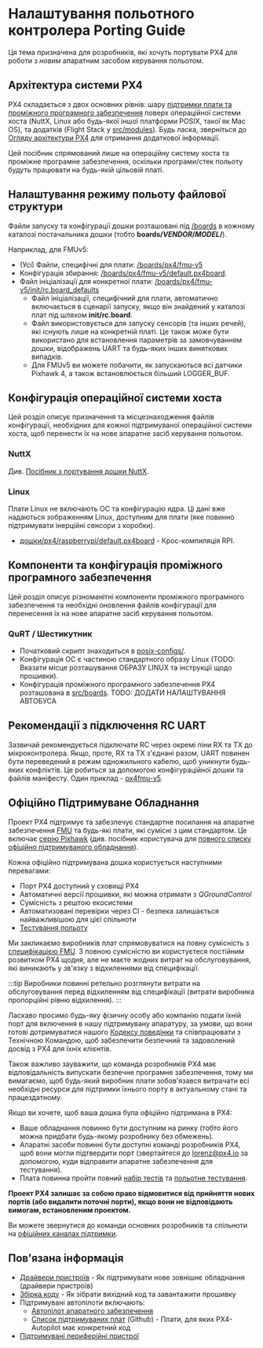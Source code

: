 # Налаштування польотного контролера Porting Guide

Ця тема призначена для розробників, які хочуть портувати PX4 для роботи з _новим_ апаратним засобом керування польотом.

## Архітектура системи PX4

PX4 складається з двох основних рівнів: шару [підтримки плати та проміжного програмного забезпечення](../middleware/index.md) поверх операційної системи хоста (NuttX, Linux або будь-якої іншої платформи POSIX, такої як Mac OS), та додатків (Flight Stack у [src/modules](https://github.com/PX4/PX4-Autopilot/tree/main/src/modules)\). Будь ласка, зверніться до [Огляду архітектури PX4](../concept/architecture.md) для отримання додаткової інформації.

Цей посібник спрямований лише на операційну систему хоста та проміжне програмне забезпечення, оскільки програми/стек польоту будуть працювати на будь-якій цільовій платі.

## Налаштування режиму польоту файлової структури

Файли запуску та конфігурації дошки розташовані під [/boards](https://github.com/PX4/PX4-Autopilot/tree/main/boards/) в кожному каталозі постачальника дошки (тобто **boards/_VENDOR_/_MODEL_/**).

Наприклад, для FMUv5:

- (Усі) Файли, специфічні для плати: [/boards/px4/fmu-v5](https://github.com/PX4/PX4-Autopilot/tree/main/boards/px4/fmu-v5)<!-- NEED px4_version -->
- Конфігурація збирання: [/boards/px4/fmu-v5/default.px4board](https://github.com/PX4/PX4-Autopilot/blob/main/boards/px4/fmu-v5/default.px4board).<!-- NEED px4_version -->
- Файл ініціалізації для конкретної плати: [/boards/px4/fmu-v5/init/rc.board_defaults](https://github.com/PX4/PX4-Autopilot/blob/main/boards/px4/fmu-v5/init/rc.board_defaults) <!-- NEED px4_version -->
  - Файл ініціалізації, специфічний для плати, автоматично включається в сценарії запуску, якщо він знайдений у каталозі плат під шляхом **init/rc.board**.
  - Файл використовується для запуску сенсорів (та інших речей), які існують лише на конкретній платі. Це також може бути використано для встановлення параметрів за замовчуванням дошки, відображень UART та будь-яких інших виняткових випадків.
  - Для FMUv5 ви можете побачити, як запускаються всі датчики Pixhawk 4, а також встановлюється більший LOGGER_BUF.

## Конфігурація операційної системи хоста

Цей розділ описує призначення та місцезнаходження файлів конфігурації, необхідних для кожної підтримуваної операційної системи хоста, щоб перенести їх на нове апаратне засіб керування польотом.

### NuttX

Див. [Посібник з портування дошки NuttX](porting_guide_nuttx.md).

### Linux

Плати Linux не включають ОС та конфігурацію ядра. Ці дані вже надаються зображенням Linux, доступним для плати (яке повинно підтримувати інерційні сенсори з коробки).

- [дошки/px4/raspberrypi/default.px4board](https://github.com/PX4/PX4-Autopilot/blob/main/boards/px4/raspberrypi/default.px4board) - Крос-компиляція RPI. <!-- NEED px4_version -->

## Компоненти та конфігурація проміжного програмного забезпечення

Цей розділ описує різноманітні компоненти проміжного програмного забезпечення та необхідні оновлення файлів конфігурації для перенесення їх на нове апаратне засіб керування польотом.

### QuRT / Шестикутник

- Початковий скрипт знаходиться в [posix-configs/](https://github.com/PX4/PX4-Autopilot/tree/main/posix-configs). <!-- NEED px4_version -->
- Конфігурація ОС є частиною стандартного образу Linux (TODO: Вказати місце розташування ОБРАЗУ LINUX та інструкції щодо прошивки).
- Конфігурація проміжного програмного забезпечення PX4 розташована в [src/boards](https://github.com/PX4/PX4-Autopilot/tree/main/boards). <!-- NEED px4_version --> TODO: ДОДАТИ НАЛАШТУВАННЯ АВТОБУСА

## Рекомендації з підключення RC UART

Зазвичай рекомендується підключати RC через окремі піни RX та TX до мікроконтролера. Якщо, проте, RX та TX з'єднані разом, UART повинен бути переведений в режим одножильного кабелю, щоб уникнути будь-яких конфліктів. Це робиться за допомогою конфігураційної дошки та файлів маніфесту. Один приклад - [px4fmu-v5](https://github.com/PX4/PX4-Autopilot/blob/main/boards/px4/fmu-v5/src/manifest.c). <!-- NEED px4_version -->

## Офіційно Підтримуване Обладнання

Проект PX4 підтримує та забезпечує стандартне посилання на апаратне забезпечення [FMU](../hardware/reference_design.md) та будь-які плати, які сумісні з цим стандартом. Це включає [серію Pixhawk](../flight_controller/pixhawk_series.md) (див. посібник користувача для [повного списку офіційно підтримуваного обладнання](../flight_controller/index.md)).

Кожна офіційно підтримувана дошка користується наступними перевагами:

- Порт PX4 доступний у сховищі PX4
- Автоматичні версії прошивки, які можна отримати з _QGroundControl_
- Сумісність з рештою екосистеми
- Автоматизовані перевірки через CI - безпека залишається найважливішою для цієї спільноти
- [Тестування польоту](../test_and_ci/test_flights.md)

Ми закликаємо виробників плат спрямовуватися на повну сумісність з [специфікацією FMU](https://pixhawk.org/). З повною сумісністю ви користуєтеся постійним розвитком PX4 щодня, але не маєте жодних витрат на обслуговування, які виникають у зв'язку з відхиленнями від специфікації.

:::tip
Виробники повинні ретельно розглянути витрати на обслуговування перед відхиленням від специфікації (витрати виробника пропорційні рівню відхилення).
:::

Ласкаво просимо будь-яку фізичну особу або компанію подати їхній порт для включення в нашу підтримувану апаратуру, за умови, що вони готові дотримуватися нашого [Кодексу поведінки](https://github.com/PX4/PX4-Autopilot/blob/main/CODE_OF_CONDUCT.md) та співпрацювати з Технічною Командою, щоб забезпечити безпечний та задоволений досвід з PX4 для їхніх клієнтів.

Також важливо зауважити, що команда розробників PX4 має відповідальність випускати безпечне програмне забезпечення, тому ми вимагаємо, щоб будь-який виробник плати зобов'язався витрачати всі необхідні ресурси для підтримки їхнього порту в актуальному стані та працездатному.

Якщо ви хочете, щоб ваша дошка була офіційно підтримана в PX4:

- Ваше обладнання повинно бути доступним на ринку (тобто його можна придбати будь-якому розробнику без обмежень).
- Апаратні засоби повинні бути доступні команді розробників PX4, щоб вони могли підтвердити порт (звертайтеся до [lorenz@px4.io](mailto:lorenz@px4.io) за допомогою, куди відправити апаратне забезпечення для тестування).
- Плата повинна пройти повний [набір тестів](../test_and_ci/index.md) та [польотне тестування](../test_and_ci/test_flights.md).

**Проект PX4 залишає за собою право відмовитися від прийняття нових портів (або видалити поточні порти), якщо вони не відповідають вимогам, встановленим проектом.**

Ви можете звернутися до команди основних розробників та спільноти на [офіційних каналах підтримки](../contribute/support.md).

## Пов'язана інформація

- [Драйвери пристроїв](../middleware/drivers.md) - Як підтримувати нове зовнішнє обладнання (драйвери пристроїв)
- [Збірка коду](../dev_setup/building_px4.md) - Як зібрати вихідний код та завантажити прошивку
- Підтримувані автопілоти включають:
  - [Автопілот апаратного забезпечення](../flight_controller/index.md)
  - [Список підтримуваних плат](https://github.com/PX4/PX4-Autopilot/#supported-hardware) (Github) - Плати, для яких PX4-Autopilot має конкретний код
- [Підтримувані периферійні пристрої](../peripherals/index.md)
